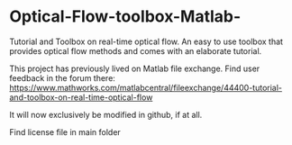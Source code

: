 # Optical-Flow-toolbox-Matlab-
Tutorial and Toolbox on real-time optical flow. An easy to use toolbox that provides optical flow methods and comes with an elaborate tutorial.

This project has previously lived on Matlab file exchange. Find user feedback in the forum there:
https://www.mathworks.com/matlabcentral/fileexchange/44400-tutorial-and-toolbox-on-real-time-optical-flow

It will now exclusively be modified in github, if at all.

Find license file in main folder
